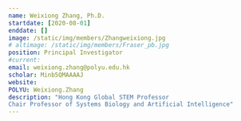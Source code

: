 ```yaml
---
name: Weixiong Zhang, Ph.D.
startdate: [2020-08-01]
enddate: []
image: /static/img/members/Zhangweixiong.jpg
# altimage: /static/img/members/Fraser_pb.jpg
position: Principal Investigator
#current:
email: weixiong.zhang@polyu.edu.hk
scholar: Minb5QMAAAAJ
website:
POLYU: Weixiong.Zhang
description: "Hong Kong Global STEM Professor  
Chair Professor of Systems Biology and Artificial Intelligence"
---
```

